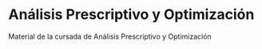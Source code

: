 # Análisis Prescriptivo y Optimización

Material de la cursada de Análisis Prescriptivo y Optimización
